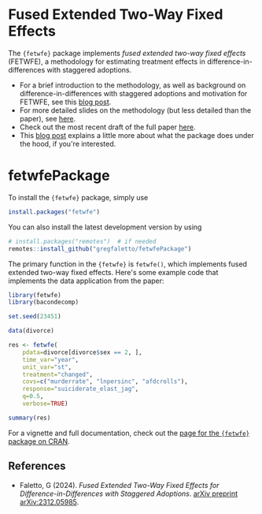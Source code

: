 # Fused Extended Two-Way Fixed Effects

The `{fetwfe}` package implements *fused extended two-way fixed effects* (FETWFE), a methodology for estimating treatment effects in difference-in-differences with staggered adoptions.

* For a brief introduction to the methodology, as well as background on difference-in-differences with staggered adoptions and motivation for FETWFE, see this [blog post](https://gregoryfaletto.com/2023/12/13/new-paper-fused-extended-two-way-fixed-effects-for-difference-in-differences-with-staggered-adoptions/).
* For more detailed slides on the methodology (but less detailed than the paper), see [here](https://gregoryfaletto.com/2024/02/11/presentation-on-fused-extended-two-way-fixed-effects/).
* Check out the most recent draft of the full paper [here](https://arxiv.org/abs/2312.05985).
* This [blog post](https://gregoryfaletto.com/2025/01/03/new-r-fetwfe-package-implementing-fused-extended-two-way-fixed-effects/) explains a little more about what the package does under the hood, if you're interested.

# fetwfePackage
 
To install the `{fetwfe}` package, simply use

```R
install.packages("fetwfe")
```

You can also install the latest development version by using
```R
# install.packages("remotes")  # if needed
remotes::install_github("gregfaletto/fetwfePackage")
```

The primary function in the `{fetwfe}` is `fetwfe()`, which implements fused extended two-way fixed effects. Here's some example code that implements the data application from the paper:

```R
library(fetwfe)
library(bacondecomp)

set.seed(23451)

data(divorce)

res <- fetwfe(
    pdata=divorce[divorce$sex == 2, ],
    time_var="year",
    unit_var="st",
    treatment="changed",
    covs=c("murderrate", "lnpersinc", "afdcrolls"),
    response="suiciderate_elast_jag",
    q=0.5,
    verbose=TRUE)

summary(res)
```

For a vignette and full documentation, check out the [page for the `{fetwfe}` package on CRAN](https://CRAN.R-project.org/package=fetwfe).

## References
- Faletto, G (2024). *Fused Extended Two-Way Fixed Effects for Difference-in-Differences with Staggered Adoptions*. [arXiv preprint arXiv:2312.05985](https://arxiv.org/abs/2312.05985).

